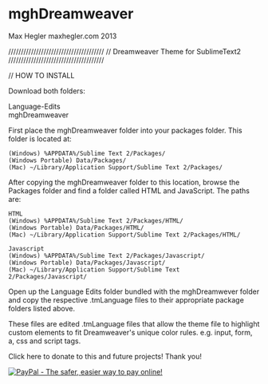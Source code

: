 mghDreamweaver
==============

Max Hegler
maxhegler.com
2013

//////////////////////////////////////
// Dreamweaver Theme for SublimeText2
//////////////////////////////////////


// HOW TO INSTALL

Download both folders:
  
  Language-Edits
  <br>
  mghDreamweaver
  
First place the mghDreamweaver folder into your packages folder. This folder is located at:

    (Windows) %APPDATA%/Sublime Text 2/Packages/
    (Windows Portable) Data/Packages/
    (Mac) ~/Library/Application Support/Sublime Text 2/Packages/
  
After copying the mghDreamweaver folder to this location, browse the Packages folder and find a folder called HTML and JavaScript. The paths are:
  
    HTML
    (Windows) %APPDATA%/Sublime Text 2/Packages/HTML/
    (Windows Portable) Data/Packages/HTML/
    (Mac) ~/Library/Application Support/Sublime Text 2/Packages/HTML/
  
    Javascript
    (Windows) %APPDATA%/Sublime Text 2/Packages/Javascript/
    (Windows Portable) Data/Packages/Javascript/
    (Mac) ~/Library/Application Support/Sublime Text 2/Packages/Javascript/
  
Open up the Language Edits folder bundled with the mghDreamwever folder and copy the respective .tmLanguage files to their appropriate package folders listed above.

These files are edited .tmLanguage files that allow the theme file to highlight custom elements to fit Dreamweaver's unique color rules. e.g. input, form, a, css and script tags.

Click here to donate to this and future projects! Thank you!
<br>

<a href="https://www.paypal.com/cgi-bin/webscr?cmd=_donations&business=JUFG29YCHP7NG&lc=US&item_name=Max%20Hegler&item_number=git&currency_code=USD&bn=PP%2dDonationsBF%3abtn_donate_LG%2egif%3aNonHosted"><img src="https://www.paypalobjects.com/en_US/i/btn/btn_donate_LG.gif" alt="PayPal - The safer, easier way to pay online!"/></a>

